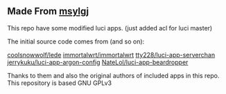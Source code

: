 ## Made From [msylgj](https://github.com/msylgj)
This repo have some modified luci apps. (just added acl for luci master)

The initial source code comes from (and so on):

[coolsnowwolf/lede](https://github.com/coolsnowwolf/lede)
[immortalwrt/immortalwrt](https://github.com/immortalwrt/immortalwrt)
[tty228/luci-app-serverchan](https://github.com/tty228/luci-app-serverchan)
[jerrykuku/luci-app-argon-config](https://github.com/jerrykuku/luci-app-argon-config)
[NateLol/luci-app-beardropper](https://github.com/NateLol/luci-app-beardropper)

Thanks to them and also the original authors of included apps in this repo.
This repository is based GNU GPLv3 
